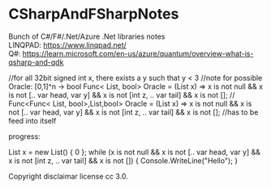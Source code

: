 # CSharpAndFSharpNotes

Bunch of C#/F#/.Net/Azure .Net libraries notes<br>
LINQPAD: https://www.linqpad.net/<br>
Q#: https://learn.microsoft.com/en-us/azure/quantum/overview-what-is-qsharp-and-qdk

//for all 32bit signed int x, there exists a y such that y < 3
//note for possible    Oracle: [0,1]^n -> bool
Func< List<int>, bool> Oracle = (List<int> x) => x is not null && x is not [.. var head, var y] && x is not [int z, .. var tail] && x is not [];
//    Func<Func< List<int>, bool>,List<int>,bool> Oracle = (List<int> x) => x is not null && x is not [.. var head, var y] && x is not [int z, .. var tail] && x is not [];
//has to be feed into itself 

progress:

List<int> x = new List<int>() { 0 };
while (x is not null && x is not [.. var head, var y] && x is not [int z, .. var tail] && x is not [])
{
    Console.WriteLine("Hello");
}

Copyright disclaimar license cc 3.0.

